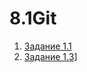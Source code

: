 # 8.1Git
1. [Задание 1.1](https://github.com/VolkovMixail/8.1Git/commit/75a29337076390032216d94550e68413dd1502b4)
3. [Задание 1.3](https://github.com/VolkovMixail/8.1Git/network)]
